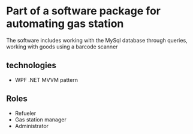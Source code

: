 # Part of a software package for automating gas station

The software includes working with the MySql database through queries, working with goods using a barcode scanner 

## technologies
- WPF .NET MVVM pattern
## Roles
- Refueler
- Gas station manager
- Administrator
